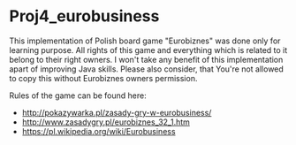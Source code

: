 # Proj4_eurobusiness

This implementation of Polish board game "Eurobiznes" was done only for learning purpose. All rights of this game and everything which is related to it belong to their right owners. I won't take any benefit of this implementation apart of improving Java skills. Please also consider, that You're not allowed to copy this without Eurobiznes owners permission.

Rules of the game can be found here:
* http://pokazywarka.pl/zasady-gry-w-eurobusiness/
* http://www.zasadygry.pl/eurobiznes_32_1.htm
* https://pl.wikipedia.org/wiki/Eurobusiness
